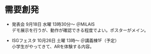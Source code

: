 
# 需要創発

- 発表会 9月18日 水曜 13時30分～ ＠MiLAIS<br/>
  デモ展示を行うが、動作が確認できる程度でよい。ポスターがメイン。

- ISGフェスタ 10月26日 土曜 13時～ ＠講義棟1F（予定）<br/>
  小学生がやってきて、ARを体験する内容。
